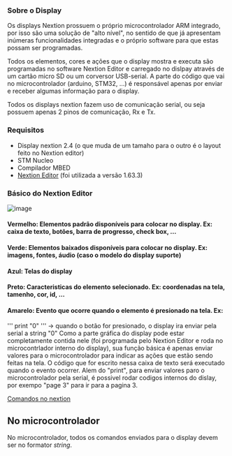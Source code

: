 ### Sobre o Display
Os displays Nextion prossuem o próprio microcontrolador ARM integrado, por isso são uma solução de "alto nível", no sentido de que já apresentam inúmeras funcionalidades integradas e o próprio software para que estas possam ser programadas.
<p />
Todos os elementos, cores e ações que o display mostra e executa são programadas no software Nextion Editor e carregado no dislpay através de um cartão micro SD ou um corversor USB-serial. A parte do código que vai no microcontrolador (arduino, STM32, ...) é responsável apenas por enviar e receber algumas informação para o display.
<p />
Todos os displays nextion fazem uso de comunicação serial, ou seja possuem apenas 2 pinos de comunicação, Rx e Tx.


### Requisitos 
* Display nextion 2.4 (o que muda de um tamaho para o outro é o layout feito no Nextion editor)
* STM Nucleo
* Compilador MBED
* [Nextion Editor](https://nextion.tech/nextion-editor/) (foi utilizada a versão 1.63.3)

### Básico do Nextion Editor
![image](https://user-images.githubusercontent.com/56456537/175836837-fa0c98e5-75f4-4f96-8b7e-79e4b5037af9.png)
<p />

#### Vermelho: Elementos padrão disponíveis para colocar no display. Ex: caixa de texto, botões, barra de progresso, check box, ...

#### Verde: Elementos baixados disponíveis para colocar no display. Ex: imagens, fontes, áudio (caso o modelo do display suporte)

#### Azul: Telas do display

#### Preto: Caracteristicas do elemento selecionado. Ex: coordenadas na tela, tamenho, cor, id, ...

#### Amarelo: Evento que ocorre quando o elemento é presionado na tela. Ex: 
'''
print "0"
'''
-> quando o botão for presionado, o display ira enviar pela serial a string "0"
Como a parte gráfica do display pode estar completamente contida nele (foi programada pelo Nextion Editor e roda no microcontrlador interno do display), sua função básica é apenas enviar valores para o microcontrolador para indicar as ações que estão sendo feitas na tela. O código que for escrito nessa caixa de texto será executado quando o evento ocorrer. Alem do "print", para enviar valores paro o microcontrolador pela serial, é possivel rodar codigos internos do dislay, por exempo "page 3" para ir para a pagina 3. 

[Comandos no nextion](https://nextion.tech/instruction-set/)

## No microcontrolador
No microcontrolador, todos os comandos enviados para o display devem ser no formator *string*.

<pre><code>

</code></pre>
